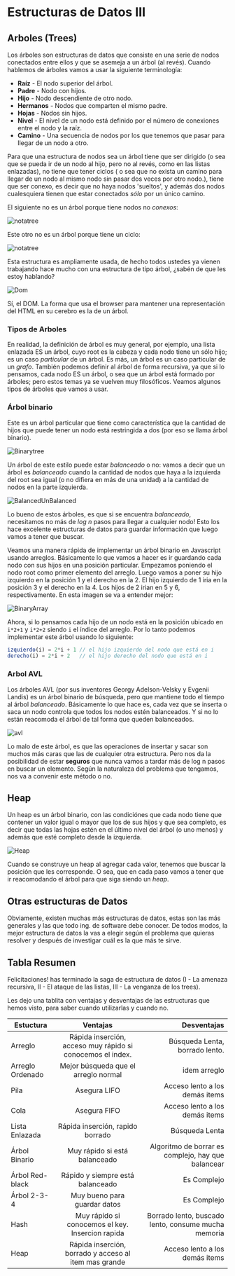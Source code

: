 # Estructuras de Datos III

## Arboles (Trees)

Los árboles son estructuras de datos que consiste en una serie de nodos conectados entre ellos y que se asemeja a un árbol (al revés). Cuando hablemos de árboles vamos a usar la siguiente terminología:

* __Raíz__ - El nodo superior del árbol.
* __Padre__ - Nodo con hijos.
* __Hijo__ - Nodo descendiente de otro nodo.
* __Hermanos__ - Nodos que comparten el mismo padre.
* __Hojas__ - Nodos sin hijos.
* __Nivel__ - El nivel de un nodo está definido por el número de conexiones entre el nodo y la raíz.
* __Camino__ - Una secuencia de nodos por los que tenemos que pasar para llegar de un nodo a otro.

Para que una estructura de nodos sea un árbol tiene que ser dirigido (o sea que se pueda ir de un nodo al hijo, pero no al revés, como en las listas enlazadas), no tiene que tener ciclos ( o sea que no exista un camino para llegar de un nodo al mismo nodo sin pasar dos veces por otro nodo.), tiene que ser conexo, es decir que no haya nodos 'sueltos', y además dos nodos cualesquiera tienen que estar conectados _sólo_ por un único camino.

El siguiente no es un árbol porque tiene nodos no _conexos_:

![notatree](./img/notatree2.png)

Este otro no es un árbol porque tiene un ciclo:

![notatree](./img/notatree1.png)

Esta estructura es ampliamente usada, de hecho todos ustedes ya vienen trabajando hace mucho con una estructura de tipo árbol, ¿sabén de que les estoy hablando?

![Dom](./img/dom_tree.gif)

Sí, el DOM. La forma que usa el browser para mantener una representación del HTML en su cerebro es la de un árbol.

### Tipos de Arboles

En realidad, la definición de árbol es muy general, por ejemplo, una lista enlazada ES un árbol, cuyo root es la cabeza y cada nodo tiene un sólo hijo; es un caso _particular_ de un árbol. Es más, un árbol es un caso particular de un _grafo_.
También podemos definir al árbol de forma recursiva, ya que si lo pensamos, cada nodo ES un árbol, o sea que un árbol está formado por árboles; pero estos temas ya se vuelven muy filosóficos.
Veamos algunos tipos de árboles que vamos a usar.

### Árbol binario

Este es un árbol particular que tiene como característica que la cantidad de hijos que puede tener un nodo está restringida a dos (por eso se llama árbol binario).

![Binarytree](./img/binaryTree.png)

Un árbol de este estilo puede estar _balanceado_ o no: vamos a decir que un árbol es _balanceado_ cuando la cantidad de nodos que haya a la izquierda del root sea igual (o no difiera en más de una unidad) a la cantidad de nodos en la parte izquierda.

![BalancedUnBalanced](./img/Balanced_vs_unbalanced_BST.png)

Lo bueno de estos árboles, es que si se encuentra _balanceado_, necesitamos no más de _log n_ pasos para llegar a cualquier nodo! Esto los hace excelente estructuras de datos para guardar información que luego vamos a tener que buscar.

Veamos una manera rápida de implementar un árbol binario en Javascript usando arreglos. Básicamente lo que vamos a hacer es ir guardando cada nodo con sus hijos en una posición particular. Empezamos poniendo el nodo root como primer elemento del arreglo. Luego vamos a poner su hijo izquierdo en la posición 1 y el derecho en la 2. El hijo izquierdo de 1 iria en la posición 3 y el derecho en la 4. Los hijos de 2 irian en 5 y 6, respectivamente. En esta imagen se va a entender mejor:

![BinaryArray](./img/binaryArray.png)

Ahora, si lo pensamos cada hijo de un nodo está en la posición ubicado en `i*2+1` y `i*2+2` siendo `i` el índice del arreglo. Por lo tanto podemos implementar este árbol usando lo siguiente:

```javascript
izquierdo(i) = 2*i + 1 // el hijo izquierdo del nodo que está en i
derecho(i) = 2*i + 2   // el hijo derecho del nodo que está en i
```

### Arbol AVL

Los árboles AVL (por sus inventores  Georgy Adelson-Velsky y Evgenii Landis) es un árbol binario de búsqueda, pero que mantiene todo el tiempo al árbol _balanceado_. Básicamente lo que hace es, cada vez que se inserta o saca un nodo controla que todos los nodos estén balanceados. Y si no lo están reacomoda el árbol de tal forma que queden balanceados. 

![avl](./img/avl.gif)

Lo malo de este árbol, es que las operaciones de insertar y sacar son muchos más caras que las de cualquier otra estructura. Pero nos da la posibilidad de estar __seguros__ que nunca vamos a tardar más de log n pasos en buscar un elemento. Según la naturaleza del problema que tengamos, nos va a convenir este método o no.

## Heap

Un heap es un árbol binario, con las condiciónes que cada nodo tiene que contener un valor igual o mayor que los de sus hijos y que sea completo, es decir que todas las hojas estén en el último nivel del árbol (o uno menos) y además que esté completo desde la izquierda.

![Heap](./img/heap.png)

Cuando se construye un heap al agregar cada valor, tenemos que buscar la posición que les corresponde. O sea, que en cada paso vamos a tener que ir reacomodando el árbol para que siga siendo un _heap_.

## Otras estructuras de Datos

Obviamente, existen muchas más estructuras de datos, estas son las más generales y las que todo ing. de software debe conocer. De todos modos, la mejor estructura de datos la vas a elegir según el problema que quieras resolver y después de investigar cuál es la que más te sirve.

## Tabla Resumen

Felicitaciones! has terminado la saga de estructura de datos (I - La amenaza recursiva, II - El ataque de las listas, III - La venganza de los trees).

Les dejo una tablita con ventajas y desventajas de las estructuras que hemos visto, para saber cuando utilizarlas y cuando no.

| Estuctura            | Ventajas      | Desventajas  |
| -------------------- |:-------------:| ------------:|
| Arreglo      | Rápida inserción, acceso muy rápido si conocemos el index. | Búsqueda Lenta, borrado lento. |
| Arreglo Ordenado      | Mejor búsqueda que el arreglo normal |   idem arreglo |
| Pila | Asegura LIFO      |   Acceso lento a los demás items |
| Cola | Asegura FIFO      |   Acceso lento a los demás items |
| Lista Enlazada | Rápida inserción, rapido borrado     |    Búsqueda Lenta |
| Árbol Binario | Muy rápido si está balanceado | Algoritmo de borrar es complejo, hay que balancear |
| Árbol Red-black | Rápido y siempre está balanceado      |    Es Complejo |
| Árbol 2-3-4 | Muy bueno para guardar datos  |   Es Complejo |
| Hash | Muy rápido si conocemos el key. Insercion rapida | Borrado lento, buscado lento, consume mucha memoria    |
| Heap | Rápida inserción, borrado y acceso al item mas grande |  Acceso lento a los demás items |
